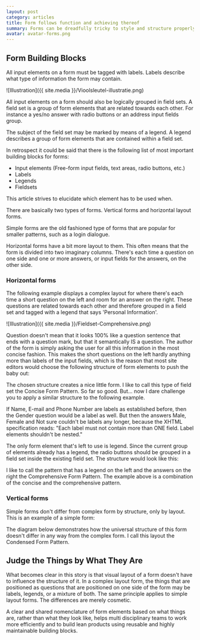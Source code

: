 ```yaml
---
layout: post
category: articles
title: Form follows function and achieving thereof
summary: Forms can be dreadfully tricky to style and structure properly. Several articles that are out there focus on best practises for building forms using HTML en CSS. This article focusses in a non technical fashion on the use of meaningful nomenclature and how form semantics relate to elements that current markup standards have to offer. It may help anyone to recognise structural patterns and to compose forms properly.
avatar: avatar-forms.png
---
```


## Form Building Blocks

All input elements on a form must be tagged with labels. Labels describe what type of information the form may contain.

![Illustration]({{ site.media }}/Vioolsleutel-illustratie.png)

All input elements on a form should also be logically grouped in field sets. A field set is a group of form elements that are related towards each other. For instance a yes/no answer with radio buttons or an address input fields group.

The subject of the field set may be marked by means of a legend. A legend describes a group of form elements that are contained within a field set.

In retrospect it could be said that there is the following list of most important building blocks for forms:

- Input elements (Free-form input fields, text areas, radio buttons, etc.)
- Labels
- Legends
- Fieldsets

This article strives to elucidate which element has to be used when.

There are basically two types of forms. Vertical forms and horizontal layout forms.

Simple forms are the old fashioned type of forms that are popular for smaller patterns, such as a login dialogue.

Horizontal forms have a bit more layout to them. This often means that the form is divided into two imaginary columns. There's each time a question on one side and one or more answers, or input fields for the answers, on the other side.

### Horizontal forms

The following example displays a complex layout for where there's each time a short question on the left and room for an answer on the right. These questions are related towards each other and therefore grouped in a field set and tagged with a legend that says 'Personal Information'.

![Illustration]({{ site.media }}/Fieldset-Comprehensive.png)

Question doesn't mean that it looks 100% like a question sentence that ends with a question mark, but that it semantically IS a question. The author of the form is simply asking the user for all this information in the most concise fashion. This makes the short questions on the left hardly anything more than labels of the input fields, which is the reason that most site editors would choose the following structure of form elements to push the baby out:



The chosen structure creates a nice little form. I like to call this type of field set the Concise Form Pattern. So far so good. But… now I dare challenge you to apply a similar structure to the following example.



If Name, E-mail and Phone Number are labels as established before, then the Gender question would be a label as well. But then the answers Male, Female and Not sure couldn't be labels any longer, because the XHTML specification reads: "Each label must not contain more than ONE field. Label elements shouldn't be nested."

The only form element that's left to use is legend. Since the current group of elements already has a legend, the radio buttons should be grouped in a field set inside the existing field set. The structure would look like this:



I like to call the pattern that has a legend on the left and the answers on the right the Comprehensive Form Pattern. The example above is a combination of the concise and the comprehensive pattern.

### Vertical forms

Simple forms don't differ from complex form by structure, only by layout. This is an example of a simple form:



The diagram below demonstrates how the universal structure of this form doesn't differ in any way from the complex form. I call this layout the Condensed Form Pattern.



## Judge the Things by What They Are

What becomes clear in this story is that visual layout of a form doesn't have to influence the structure of it. In a complex layout form, the things that are positioned as questions that are positioned on one side of the form may be labels, legends, or a mixture of both. The same principle applies to simple layout forms. The differences are merely cosmetic.

A clear and shared nomenclature of form elements based on what things are, rather than what they look like, helps multi disciplinary teams to work more efficiently and to build lean products using reusable and highly maintainable building blocks.